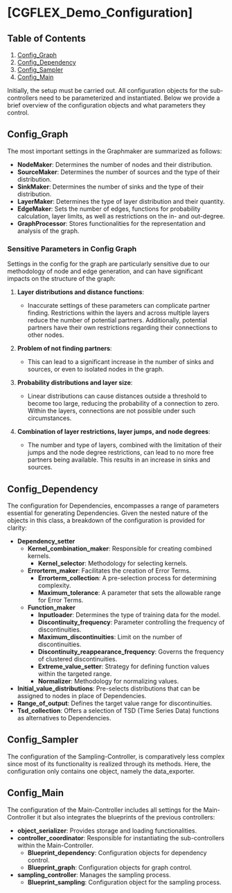 # [CGFLEX_Demo_Configuration]


## Table of Contents
1. [Config_Graph](#Config_Graph)
2. [Config_Dependency](#Config_Dependency)
3. [Config_Sampler](#Config_Sampler)
4. [Config_Main](#Config_Main)

Initially, the setup must be carried out. All configuration objects for
the sub-controllers need to be parameterized and instantiated.
Below we provide a brief overview of the configuration objects and what parameters they
control.

## Config_Graph

The most important settings in the Graphmaker are summarized as follows:

- **NodeMaker**: Determines the number of nodes and their distribution.
- **SourceMaker**: Determines the number of sources and the type of their distribution.
- **SinkMaker**: Determines the number of sinks and the type of their distribution.
- **LayerMaker**: Determines the type of layer distribution and their quantity.
- **EdgeMaker**: Sets the number of edges, functions for probability calculation, layer limits, as well as restrictions on the in- and out-degree.
- **GraphProcessor**: Stores functionalities for the representation and analysis of the graph.

### Sensitive Parameters in Config Graph

Settings in the config for the graph are particularly sensitive due to our methodology of node and edge generation, and can have significant impacts on the structure of the graph:

1. **Layer distributions and distance functions**: 
   - Inaccurate settings of these parameters can complicate partner finding. Restrictions within the layers and across multiple layers reduce the number of potential partners. Additionally, potential partners have their own restrictions regarding their connections to other nodes.

2. **Problem of not finding partners**: 
   - This can lead to a significant increase in the number of sinks and sources, or even to isolated nodes in the graph.

3. **Probability distributions and layer size**: 
   - Linear distributions can cause distances outside a threshold to become too large, reducing the probability of a connection to zero. Within the layers, connections are not possible under such circumstances.

4. **Combination of layer restrictions, layer jumps, and node degrees**: 
   - The number and type of layers, combined with the limitation of their jumps and the node degree restrictions, can lead to no more free partners being available. This results in an increase in sinks and sources.


## Config_Dependency


The configuration for Dependencies, encompasses a range of parameters essential for generating Dependencies. Given the nested nature of the objects in this class, a breakdown of the configuration is provided for clarity:

- **Dependency_setter**
  - **Kernel_combination_maker**: Responsible for creating combined kernels.
    - **Kernel_selector**: Methodology for selecting kernels.
  - **Errorterm_maker**: Facilitates the creation of Error Terms.
    - **Errorterm_collection**: A pre-selection process for determining complexity.
    - **Maximum_tolerance**: A parameter that sets the allowable range for Error Terms.
  - **Function_maker**
    - **Inputloader**: Determines the type of training data for the model.
    - **Discontinuity_frequency**: Parameter controlling the frequency of discontinuities.
    - **Maximum_discontinuities**: Limit on the number of discontinuities.
    - **Discontinuity_reappearance_frequency**: Governs the frequency of clustered discontinuities.
    - **Extreme_value_setter**: Strategy for defining function values within the targeted range.
    - **Normalizer**: Methodology for normalizing values.
- **Initial_value_distributions**: Pre-selects distributions that can be assigned to nodes in place of Dependencies.
- **Range_of_output**: Defines the target value range for discontinuities.
- **Tsd_collection**: Offers a selection of TSD (Time Series Data) functions as alternatives to Dependencies.


## Config_Sampler

The configuration of the Sampling-Controller, is comparatively less complex since most of
its functionality is realized through its methods. Here, the configuration only contains
one object, namely the data_exporter.

## Config_Main

The configuration of the Main-Controller includes all settings for the Main-Controller it but also integrates the blueprints of
the previous controllers:


- **object_serializer**: Provides storage and loading functionalities.
- **controller_coordinator**: Responsible for instantiating the sub-controllers within the Main-Controller.
  - **Blueprint_dependency**: Configuration objects for dependency control.
  - **Blueprint_graph**: Configuration objects for graph control.
- **sampling_controller**: Manages the sampling process.
  - **Blueprint_sampling**: Configuration object for the sampling process.
